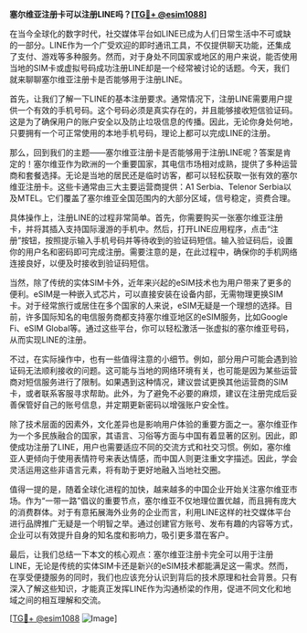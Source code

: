 **塞尔维亚注册卡可以注册LINE吗？[[TG💪+ @esim1088](https://t.me/s/esim1088)]**

在当今全球化的数字时代，社交媒体平台如LINE已成为人们日常生活中不可或缺的一部分。LINE作为一个广受欢迎的即时通讯工具，不仅提供聊天功能，还集成了支付、游戏等多种服务。然而，对于身处不同国家或地区的用户来说，能否使用当地的SIM卡或虚拟号码成功注册LINE却是一个经常被讨论的话题。今天，我们就来聊聊塞尔维亚注册卡是否能够用于注册LINE。

首先，让我们了解一下LINE的基本注册要求。通常情况下，注册LINE需要用户提供一个有效的手机号码。这个号码必须是真实存在的，并且能够接收短信验证码。这是为了确保用户的账户安全以及防止垃圾信息的传播。因此，无论你身处何地，只要拥有一个可正常使用的本地手机号码，理论上都可以完成LINE的注册。

那么，回到我们的主题——塞尔维亚注册卡是否能够用于注册LINE呢？答案是肯定的！塞尔维亚作为欧洲的一个重要国家，其电信市场相对成熟，提供了多种运营商和套餐选择。无论是当地的居民还是临时访客，都可以轻松获取一张有效的塞尔维亚注册卡。这些卡通常由三大主要运营商提供：A1 Serbia、Telenor Serbia以及MTEL。它们覆盖了塞尔维亚全国范围内的大部分区域，信号稳定，资费合理。

具体操作上，注册LINE的过程非常简单。首先，你需要购买一张塞尔维亚注册卡，并将其插入支持国际漫游的手机中。然后，打开LINE应用程序，点击“注册”按钮，按照提示输入手机号码并等待收到的验证码短信。输入验证码后，设置你的用户名和密码即可完成注册。需要注意的是，在此过程中，确保你的手机网络连接良好，以便及时接收到验证码短信。

当然，除了传统的实体SIM卡外，近年来兴起的eSIM技术也为用户带来了更多的便利。eSIM是一种嵌入式芯片，可以直接安装在设备内部，无需物理更换SIM卡。对于经常旅行或居住在多个国家的人来说，eSIM无疑是一个理想的选择。目前，许多国际知名的电信服务商都支持塞尔维亚地区的eSIM服务，比如Google Fi、eSIM Global等。通过这些平台，你可以轻松激活一张虚拟的塞尔维亚号码，从而实现LINE的注册。

不过，在实际操作中，也有一些值得注意的小细节。例如，部分用户可能会遇到验证码无法顺利接收的问题。这可能与当地的网络环境有关，也可能是因为某些运营商对短信服务进行了限制。如果遇到这种情况，建议尝试更换其他运营商的SIM卡，或者联系客服寻求帮助。此外，为了避免不必要的麻烦，建议在注册完成后妥善保管好自己的账号信息，并定期更新密码以增强账户安全性。

除了技术层面的因素外，文化差异也是影响用户体验的重要方面之一。塞尔维亚作为一个多民族融合的国家，其语言、习俗等方面与中国有着显著的区别。因此，即使成功注册了LINE，用户也需要适应不同的交流方式和社交习惯。例如，塞尔维亚人更倾向于使用表情符号来表达情感，而中国人则更注重文字描述。因此，学会灵活运用这些非语言元素，将有助于更好地融入当地社交圈。

值得一提的是，随着全球化进程的加快，越来越多的中国企业开始关注塞尔维亚市场。作为“一带一路”倡议的重要节点，塞尔维亚不仅地理位置优越，而且拥有庞大的消费群体。对于有意拓展海外业务的企业而言，利用LINE这样的社交媒体平台进行品牌推广无疑是一个明智之举。通过创建官方账号、发布有趣的内容等方式，企业可以有效提升自身的知名度和影响力，吸引更多潜在客户。

最后，让我们总结一下本文的核心观点：塞尔维亚注册卡完全可以用于注册LINE，无论是传统的实体SIM卡还是新兴的eSIM技术都能满足这一需求。然而，在享受便捷服务的同时，我们也应该充分认识到背后的技术原理和社会背景。只有深入了解这些知识，才能真正发挥LINE作为沟通桥梁的作用，促进不同文化和地域之间的相互理解和交流。

[[TG💪+ @esim1088](https://t.me/s/esim1088) ![Image](https://i.postimg.cc/4NQfJmqS/Snipaste-2025-05-13-00-14-12.png)]